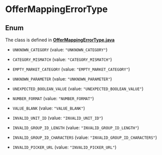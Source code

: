 

# OfferMappingErrorType

## Enum

The class is defined in **[OfferMappingErrorType.java](../../src/main/java/org/openapitools/model/OfferMappingErrorType.java)**


* `UNKNOWN_CATEGORY` (value: `"UNKNOWN_CATEGORY"`)

* `CATEGORY_MISMATCH` (value: `"CATEGORY_MISMATCH"`)

* `EMPTY_MARKET_CATEGORY` (value: `"EMPTY_MARKET_CATEGORY"`)

* `UNKNOWN_PARAMETER` (value: `"UNKNOWN_PARAMETER"`)

* `UNEXPECTED_BOOLEAN_VALUE` (value: `"UNEXPECTED_BOOLEAN_VALUE"`)

* `NUMBER_FORMAT` (value: `"NUMBER_FORMAT"`)

* `VALUE_BLANK` (value: `"VALUE_BLANK"`)

* `INVALID_UNIT_ID` (value: `"INVALID_UNIT_ID"`)

* `INVALID_GROUP_ID_LENGTH` (value: `"INVALID_GROUP_ID_LENGTH"`)

* `INVALID_GROUP_ID_CHARACTERS` (value: `"INVALID_GROUP_ID_CHARACTERS"`)

* `INVALID_PICKER_URL` (value: `"INVALID_PICKER_URL"`)



